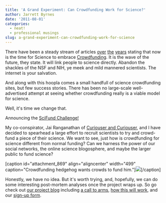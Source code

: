 ```yaml
---
title: 'A Grand Experiment: Can Crowdfunding Work for Science?'
author: Jarrett Byrnes
date: '2011-08-01'
categories:
  - neat!
  - professional musings
slug: a-grand-experiment-can-crowdfunding-work-for-science
---
```


There have been a steady stream of articles [over](http://www.nature.com/news/2009/090519/full/459305a.html) [the](http://gaggio.blogspirit.com/archive/2010/10/04/crowdfunding-science-utopia-or-reality.html) [years](http://www.nytimes.com/2011/07/12/science/12crowd.html) stating that now is the time for Science to embrace [Crowdfunding](http://en.wikipedia.org/wiki/Crowd_funding).  It is the wave of the future, they state.  It will link people to science directly.  Abandon the shackles of the NSF and NIH, ye meek and mild mannered scientists.  The internet is your salvation.

And along with this hoopla comes a small handfull of science crowdfunding sites, but few success stories.  There has been no large-scale well-advertised attempt at seeing whether crowdfunding really is a viable model for science.

Well, it's time we change that.

Announcing the [SciFund Challenge!](http://scifund.wordpress.com/)

My co-conspirator, Jai Ranganathan of [Curiouser and Curiouser](http://www.miller-mccune.com/category/curiouser/), and I have decided to spearhead a large effort to recruit scientists to try and crowd-fund a piece of their science.  We want to see, just how is crowdfunding for science different from normal funding?  Can we harness the power of our social networks, the online science blogosphere, and maybe the larger public to fund science?

[caption id="attachment_869" align="aligncenter" width="499" caption="Crowdfunding hedgehog wants crowds to fund him."]![](http://www.imachordata.com/wp-content/uploads/2011/08/I-can-haz-money.jpeg)[/caption]

Honestly, we have no idea.  But it's worth trying, and, hopefully, we can do some interesting post-mortem analyses once the project wraps up.  So go check out [our project blog](http://scifund.wordpress.com) including [a call to arms](http://scifund.wordpress.com/2011/07/29/the-scifund-challenge-a-call-to-virtual-arms/), [how this will work](http://scifund.wordpress.com/2011/07/30/how-will-the-scifund-challenge-work/), and our [sign-up form](http://scifund.wordpress.com/sign-up/).

